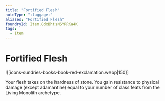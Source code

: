 ```yaml
---
title: "Fortified Flesh"
noteType: ":luggage:"
aliases: "Fortified Flesh"
foundryId: Item.8dxBhtsNSYRRKa4K
tags:
  - Item
---
```


# Fortified Flesh
![[icons-sundries-books-book-red-exclamation.webp|150]]

Your flesh takes on the hardness of stone. You gain resistance to physical damage (except adamantine) equal to your number of class feats from the Living Monolith archetype.
